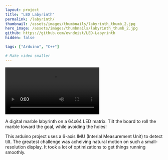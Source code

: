```yaml
---
layout: project
title: "LED Labyrinth"
permalink: /labyrinth/
thumbnail: /assets/images/thumbnails/labyrinth_thumb_2.jpg
hero_image: /assets/images/thumbnails/labyrinth_thumb_2.jpg
github: https://github.com/evndeist/LED-Labyrinth
hidden: false

tags: ["Arduino", "C++"]

# Make video smaller
---
```


<div class="video-container" width=60%>
  <video controls name="media">
    <source type="video/mp4" src="/assets/videos/labyrinth.mp4">
  Your browser does not support the video tag.
  </video>
</div>

A digital marble labyrinth on a 64x64 LED matrix.
Tilt the board to roll the marble toward the goal, while avoiding the holes!

This arduino project uses a 6-axis IMU (Interial Measurement Unit) to detect tilt. 
The greatest challenge was acheiving natural motion on such a small-resolution display. It took a lot of optimizations to get things running smoothly.